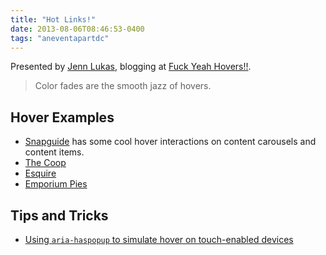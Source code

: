 ```yaml
---
title: "Hot Links!"
date: 2013-08-06T08:46:53-0400
tags: "aneventapartdc"
---
```


Presented by [Jenn Lukas](http://jennlukas.com/), blogging at [Fuck Yeah Hovers!!](http://fuckyeahhovers.tumblr.com/).

> Color fades are the smooth jazz of hovers.


## Hover Examples

- [Snapguide](http://snapguide.com/) has some cool hover interactions on content carousels and content items.
- [The Coop](http://coworkchicago.com/)
- [Esquire](http://www.esquire.co.uk/)
- [Emporium Pies](http://emporiumpies.com/)


## Tips and Tricks

- [Using `aria-haspopup` to simulate hover on touch-enabled devices](http://msdn.microsoft.com/en-us/library/ie/jj152135.aspx)
